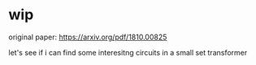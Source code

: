 # wip

original paper: https://arxiv.org/pdf/1810.00825

let's see if i can find some interesitng circuits in a small set transformer

